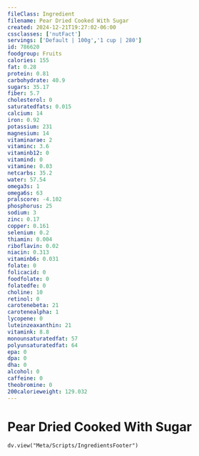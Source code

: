 ```yaml
---
fileClass: Ingredient
filename: Pear Dried Cooked With Sugar
created: 2024-12-21T19:27:02-06:00
cssclasses: ['nutFact']
servings: ['Default | 100g','1 cup | 280']
id: 786620
foodgroup: Fruits
calories: 155
fat: 0.28
protein: 0.81
carbohydrate: 40.9
sugars: 35.17
fiber: 5.7
cholesterol: 0
saturatedfats: 0.015
calcium: 14
iron: 0.92
potassium: 231
magnesium: 14
vitaminarae: 2
vitaminc: 3.6
vitaminb12: 0
vitamind: 0
vitamine: 0.03
netcarbs: 35.2
water: 57.54
omega3s: 1
omega6s: 63
pralscore: -4.102
phosphorus: 25
sodium: 3
zinc: 0.17
copper: 0.161
selenium: 0.2
thiamin: 0.004
riboflavin: 0.02
niacin: 0.313
vitaminb6: 0.031
folate: 0
folicacid: 0
foodfolate: 0
folatedfe: 0
choline: 10
retinol: 0
carotenebeta: 21
carotenealpha: 1
lycopene: 0
luteinzeaxanthin: 21
vitamink: 8.8
monounsaturatedfat: 57
polyunsaturatedfat: 64
epa: 0
dpa: 0
dha: 0
alcohol: 0
caffeine: 0
theobromine: 0
200calorieweight: 129.032
---
```


# Pear Dried Cooked With Sugar

```dataviewjs
dv.view("Meta/Scripts/IngredientsFooter")
```